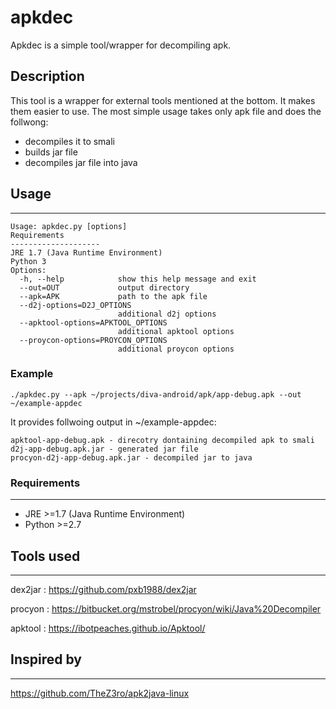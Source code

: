 # apkdec
Apkdec is a simple tool/wrapper for decompiling apk.

## Description
This tool is a wrapper for external tools mentioned at the bottom. It makes them easier to use. The most simple usage takes only apk file and does the follwong:
- decompiles it to smali
- builds jar file
- decompiles jar file into java

## Usage
--------------------
```
Usage: apkdec.py [options]
Requirements
--------------------
JRE 1.7 (Java Runtime Environment)
Python 3
Options:
  -h, --help            show this help message and exit
  --out=OUT             output directory
  --apk=APK             path to the apk file
  --d2j-options=D2J_OPTIONS
                        additional d2j options
  --apktool-options=APKTOOL_OPTIONS
                        additional apktool options
  --proycon-options=PROYCON_OPTIONS
                        additional proycon options
```

### Example
```
./apkdec.py --apk ~/projects/diva-android/apk/app-debug.apk --out ~/example-appdec
```
It provides follwoing output in ~/example-appdec:
```
apktool-app-debug.apk - direcotry dontaining decompiled apk to smali
d2j-app-debug.apk.jar - generated jar file
procyon-d2j-app-debug.apk.jar - decompiled jar to java
```

### Requirements
--------------------
- JRE >=1.7 (Java Runtime Environment)
- Python >=2.7

## Tools used 
--------------------
dex2jar : https://github.com/pxb1988/dex2jar

procyon : https://bitbucket.org/mstrobel/procyon/wiki/Java%20Decompiler

apktool : https://ibotpeaches.github.io/Apktool/

## Inspired by 
--------------------
https://github.com/TheZ3ro/apk2java-linux
